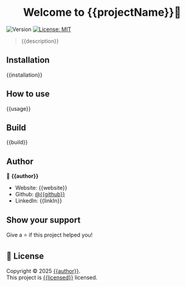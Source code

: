<h1 align="center">Welcome to {{projectName}}👋</h1>
<p>
  <img alt="Version" src="https://img.shields.io/badge/{{createtWith}}" />
  <a href="https://github.com/{{github}}/{{projectLinkname}}?tab=MIT-1-ov-file" target="_blank">
    <img alt="License: MIT" src="https://img.shields.io/badge/License-MIT-yellow.svg" />
  </a>
</p>

 > {{description}}

## Installation

{{installation}}

<!-- USAGE_START -->
## How to use

{{usage}}

<!-- USAGE_END -->

<!-- BUILD_START -->
## Build

{{build}}
<!-- BUILD_END -->


## Author

👤 **{{author}}**

* Website: {{website}}
* Github: [@{{github}}](https://github.com/{{github}})
* LinkedIn: {{linkIn}}


## Show your support

Give a ⭐️ if this project helped you!

## 📝 License

Copyright © 2025 [{{author}}](https://github.com/{{github}}).<br />
This project is [{{licensed}}](https://github.com/{{github}}/{{projectLinkname}}?tab=MIT-1-ov-file) licensed.
